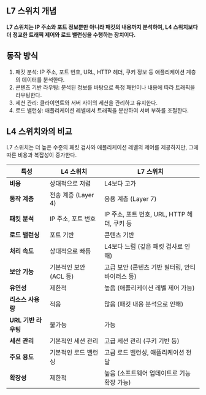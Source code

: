 ## L7 스위치 개념

**L7 스위치는 IP 주소와 포트 정보뿐만 아니라 패킷의 내용까지 분석하여, L4 스위치보다 더 정교한 트래픽 제어와 로드 밸런싱을 수행하는 장치이다.** 

## 동작 방식

1. 패킷 분석: IP 주소, 포트 번호, URL, HTTP 헤더, 쿠키 정보 등 애플리케이션 계층의 데이터를 분석한다.
2. 콘텐츠 기반 라우팅: 분석된 정보를 바탕으로 특정 패턴이나 내용에 따라 트래픽을 라우팅한다.
3. 세션 관리: 클라이언트와 서버 사이의 세션을 관리하고 유지한다.
4. 로드 밸런싱: 애플리케이션 레벨에서 트래픽을 분산하여 서버 부하를 조절한다.

## L4 스위치와의 비교

L7 스위치는 더 높은 수준의 패킷 검사와 애플리케이션 레벨의 제어를 제공하지만, 그에 따른 비용과 복잡성이 증가한다.

| 특성 | L4 스위치 | L7 스위치 |
|------|-----------|-----------|
| **비용** | 상대적으로 저렴 | L4보다 고가 |
| **동작 계층** | 전송 계층 (Layer 4) | 응용 계층 (Layer 7) |
| **패킷 분석** | IP 주소, 포트 번호 | IP 주소, 포트 번호, URL, HTTP 헤더, 쿠키 등 |
| **로드 밸런싱** | 포트 기반 | 콘텐츠 기반 |
| **처리 속도** | 상대적으로 빠름 | L4보다 느림 (깊은 패킷 검사로 인해) |
| **보안 기능** | 기본적인 보안 (ACL 등) | 고급 보안 (콘텐츠 기반 필터링, 안티바이러스 등) |
| **유연성** | 제한적 | 높음 (애플리케이션 레벨 제어 가능) |
| **리소스 사용량** | 적음 | 많음 (패킷 내용 분석으로 인해) |
| **URL 기반 라우팅** | 불가능 | 가능 |
| **세션 관리** | 기본적인 세션 관리 | 고급 세션 관리 (쿠키 기반 등) |
| **주요 용도** | 기본적인 로드 밸런싱 | 고급 로드 밸런싱, 애플리케이션 전달 |
| **확장성** | 제한적 | 높음 (소프트웨어 업데이트로 기능 확장 가능) |